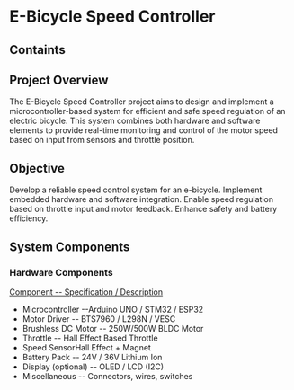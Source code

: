 # E-Bicycle Speed Controller 


## Containts



## Project Overview

The E-Bicycle Speed Controller project aims to design and implement a microcontroller-based system for efficient and safe speed regulation of an electric bicycle. This system combines both hardware and software elements to provide real-time monitoring and control of the motor speed based on input from sensors and throttle position.

## Objective

Develop a reliable speed control system for an e-bicycle.
Implement embedded hardware and software integration.
Enable speed regulation based on throttle input and motor feedback.
Enhance safety and battery efficiency.

## System Components

### Hardware Components
<ins> Component -- Specification / Description </ins>

- Microcontroller --Arduino UNO / STM32 / ESP32 <br>
- Motor Driver -- BTS7960 / L298N / VESC <br>
- Brushless DC Motor -- 250W/500W BLDC Motor <br>
- Throttle -- Hall Effect Based Throttle <br>
- Speed SensorHall Effect + Magnet <br>
- Battery Pack -- 24V / 36V Lithium Ion  <br>
- Display (optional) -- OLED / LCD (I2C) <br>
- Miscellaneous -- Connectors, wires, switches

